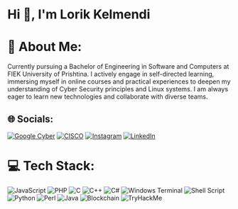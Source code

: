 # <h1 align="left">Hi 👋, I'm Lorik Kelmendi</h1>
# 💫 About Me:
Currently pursuing a Bachelor of Engineering in Software and Computers at FIEK University of Prishtina. I actively engage in self-directed learning, immersing myself in online courses and practical experiences to deepen my understanding of Cyber Security principles and Linux systems. I am always eager to learn new technologies and collaborate with diverse teams.


## 🌐 Socials:
  [![Google Cyber](https://img.shields.io/badge/Google_Cyber-4285F4?style=for-the-badge&logo=google-cloud&logoColor=white)](https://www.credly.com/badges/90d3eb8b-1c16-47ed-bf73-2a7c2625bf1f)
[![CISCO](https://img.shields.io/badge/CISCO%20Certificate-8A2BE2.svg?logo=linkedin&logoColor=white)](https://www.credly.com/badges/2968469d-10e5-4021-9c20-6041a9fe8892)
[![Instagram](https://img.shields.io/badge/Instagram-%23E4405F.svg?logo=Instagram&logoColor=white)](https://instagram.com/lorikkelmendi_)
[![LinkedIn](https://img.shields.io/badge/LinkedIn-%230077B5.svg?logo=linkedin&logoColor=white)](https://linkedin.com/in/lorik-kelmendi-07122003-shigjetari/) 


# 💻 Tech Stack:
![JavaScript](https://img.shields.io/badge/javascript-%23323330.svg?style=for-the-badge&logo=javascript&logoColor=%23F7DF1E) ![PHP](https://img.shields.io/badge/php-%23777BB4.svg?style=for-the-badge&logo=php&logoColor=white) ![C](https://img.shields.io/badge/c-%2300599C.svg?style=for-the-badge&logo=c&logoColor=white) ![C++](https://img.shields.io/badge/c++-%2300599C.svg?style=for-the-badge&logo=c%2B%2B&logoColor=white) ![C#](https://img.shields.io/badge/c%23-%23239120.svg?style=for-the-badge&logo=csharp&logoColor=white) ![Windows Terminal](https://img.shields.io/badge/Windows%20Terminal-%234D4D4D.svg?style=for-the-badge&logo=windows-terminal&logoColor=white) ![Shell Script](https://img.shields.io/badge/shell_script-%23121011.svg?style=for-the-badge&logo=gnu-bash&logoColor=white) ![Python](https://img.shields.io/badge/python-3670A0?style=for-the-badge&logo=python&logoColor=ffdd54) ![Perl](https://img.shields.io/badge/perl-%2339457E.svg?style=for-the-badge&logo=perl&logoColor=white) ![Java](https://img.shields.io/badge/java-%23ED8B00.svg?style=for-the-badge&logo=openjdk&logoColor=white) ![Blockchain](https://img.shields.io/badge/Blockchain.com-121D33?logo=blockchaindotcom&logoColor=fff&style=for-the-badge) ![TryHackMe](https://img.shields.io/badge/TryHackMe-212C42?style=for-the-badge&logo=TryHackMe&logoColor=white)

<!-- Cringe -->
